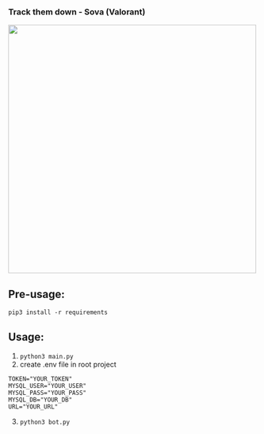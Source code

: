 ### Track them down - Sova (Valorant)

<img src="https://www.pcgamesn.com/wp-content/sites/pcgamesn/2020/04/valorant-sova-arrows-lineups.jpg" width="500px">

## Pre-usage:
`pip3 install -r requirements`

## Usage:
1. `python3 main.py`
2. create .env file in root project
```
TOKEN="YOUR_TOKEN"
MYSQL_USER="YOUR_USER"
MYSQL_PASS="YOUR_PASS"
MYSQL_DB="YOUR_DB"
URL="YOUR_URL"
```
3. `python3 bot.py`

